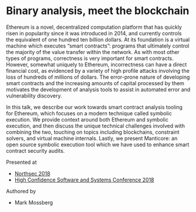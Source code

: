 # Binary analysis, meet the blockchain

Ethereum is a novel, decentralized computation platform that has quickly risen in popularity since it was introduced in 2014, and currently controls the equivalent of one hundred ten billion dollars. At its foundation is a virtual machine which executes “smart contracts”: programs that ultimately control the majority of the value transfer within the network. As with most other types of programs, correctness is very important for smart contracts. However, somewhat uniquely to Ethereum, incorrectness can have a direct financial cost, as evidenced by a variety of high profile attacks involving the loss of hundreds of millions of dollars. The error-prone nature of developing smart contracts and the increasing amounts of capital processed by them motivates the development of analysis tools to assist in automated error and vulnerability discovery.

In this talk, we describe our work towards smart contract analysis tooling for Ethereum, which focuses on a modern technique called symbolic execution. We provide context around both Ethereum and symbolic execution, and then discuss the unique technical challenges involved with combining the two, touching on topics including blockchains, constraint solvers, and virtual machine internals. Lastly, we present Manticore: an open source symbolic execution tool which we have used to enhance smart contract security audits.

Presented at

* [Northsec 2018](https://northsec.io)
* [High Confidence Software and Systems Conference 2018](https://cps-vo.org/hcss18/mossberg)

Authored by

* Mark Mossberg
